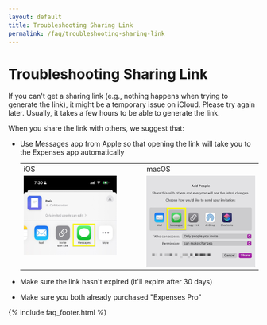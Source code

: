 ```yaml
---
layout: default
title: Troubleshooting Sharing Link
permalink: /faq/troubleshooting-sharing-link
---
```


# Troubleshooting Sharing Link

If you can't get a sharing link (e.g., nothing happens when trying to generate the link), it might be a temporary issue on iCloud. Please try again later. Usually, it takes a few hours to be able to generate the link.

When you share the link with others, we suggest that:

- Use Messages app from Apple so that opening the link will take you to the Expenses app automatically

    <table>
        <tr>
            <td>iOS</td>
            <td>macOS</td>
        </tr>
        <tr>
            <td style="vertical-align:top"><img src="../../assets/faq/troubleshooting-sharing-link/sharing-link-messages-ios.jpg" width="80%"></td>
            <td style="vertical-align:top"><img src="../../assets/faq/troubleshooting-sharing-link/sharing-link-messages-mac.jpg"></td>
        </tr>
    </table>

- Make sure the link hasn't expired (it'll expire after 30 days)
- Make sure you both already purchased "Expenses Pro"

{% include faq_footer.html %}
